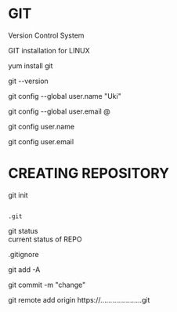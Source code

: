 # GIT
Version Control System


GIT installation for LINUX

yum install git

git --version

git config --global user.name "Uki"



git config --global user.email @

git config user.name


git config user.email


# CREATING REPOSITORY

git init                                       

                                                                       .git

git status                                      
                                                                        current status of REPO
                                                                        
                                                                        
                                                                        
.gitignore


git add -A

git commit -m "change"


git remote add origin https://.....................git
